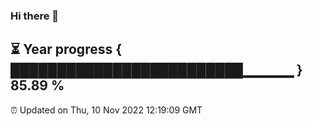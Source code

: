 ### Hi there 👋
⏳ Year progress { █████████████████████████▁▁▁▁▁ } 85.89 %
---
⏰ Updated on Thu, 10 Nov 2022 12:19:09 GMT

